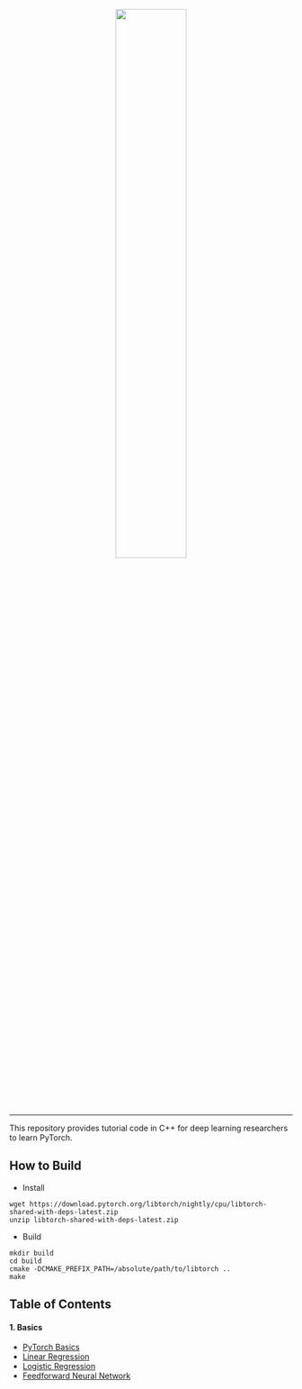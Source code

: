 <p align="center"><img width="50%" src="images/pytorch_log.svg" /></p>

--------------------------------------------------------------------------------

This repository provides tutorial code in C++ for deep learning researchers to learn PyTorch.

## How to Build
- Install
```
wget https://download.pytorch.org/libtorch/nightly/cpu/libtorch-shared-with-deps-latest.zip
unzip libtorch-shared-with-deps-latest.zip
```
- Build
```
mkdir build
cd build
cmake -DCMAKE_PREFIX_PATH=/absolute/path/to/libtorch ..
make
```

## Table of Contents

#### 1. Basics
* [PyTorch Basics](https://github.com/prabhuomkar/pytorch-cpp/tree/master/tutorials/basics/pytorch_basics.cpp)
* [Linear Regression](https://github.com/prabhuomkar/pytorch-cpp/tree/master/tutorials/basics/linear_regression.cpp)
* [Logistic Regression](https://github.com/prabhuomkar/pytorch-cpp/tree/master/tutorials/basics/logistic_regression.cpp)
* [Feedforward Neural Network](https://github.com/prabhuomkar/pytorch-cpp/tree/master/tutorials/basics/feedforward_neural_network.cpp)
